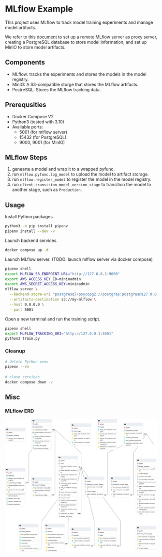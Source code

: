 # MLflow Example

This project uses MLflow to track model training experiments and manage model artifacts.

We refer to this [document](https://mlflow.org/docs/latest/tracking.html#scenario-5-mlflow-tracking-server-enabled-with-proxied-artifact-storage-access) to set up a remote MLflow server as proxy server, creating a PostgreSQL database to store model information, and set up MinIO to store model artifacts.

## Components

- MLflow: tracks the experiments and stores the models in the model registry.
- MinIO: A S3-compatible storge that stores the MLflow artifacts.
- PostreSQL: Stores the MLflow tracking data.

## Prerequsities

- Docker Compose V2
- Python3 (tested with 3.10)
- Available ports:
  - 5001 (for mlflow server)
  - 15432 (for PostgreSQL)
  - 9000, 9001 (for MinIO)

## MLflow Steps

1. genearte a model and wrap it to a wrapped pyfunc.
1. run `mlflow.pyfunc.log_model` to upload the model to artifact storage.
1. run `mlflow.register_model` to register the model in the model registry.
1. run `client.transition_model_version_stage` to transition the model to another stage, such as `Production`.

## Usage

Install Python packages.

```bash
python3 -m pip install pipenv
pipenv install --dev -v
```

Launch backend services.

```bash
docker compose up -d
```

Launch MLflow server. (TODO: launch mlflow server via docker compose)

```bash
pipenv shell
export MLFLOW_S3_ENDPOINT_URL="http://127.0.0.1:9000"
export AWS_ACCESS_KEY_ID=minioadmin
export AWS_SECRET_ACCESS_KEY=minioadmin
mlflow server \
  --backend-store-uri "postgresql+psycopg2://postgres:postgres@127.0.0.1:15432/mlflow" \
  --artifacts-destination s3://my-mlflow \
  --host 0.0.0.0 \
  --port 5001
```

Open a new terminal and run the training script.

```bash
pipenv shell
export MLFLOW_TRACKING_URI="http://127.0.0.1:5001"
python3 train.py
```

### Cleanup

```bash
# delete Python venv
pipenv --rm

# close services
docker compose down -v
```

## Misc

### MLflow ERD

![ERD](docs/erd.png)
